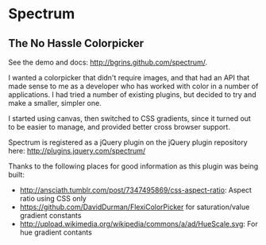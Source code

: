 # Spectrum
## The No Hassle Colorpicker

See the demo and docs: http://bgrins.github.com/spectrum/.

I wanted a colorpicker that didn't require images, and that had an API that made sense to me as a developer who has worked with color in a number of applications.  I had tried a number of existing plugins, but decided to try and make a smaller, simpler one.

I started using canvas, then switched to CSS gradients, since it turned out to be easier to manage, and provided better cross browser support.

Spectrum is registered as a jQuery plugin on the jQuery plugin repository here: http://plugins.jquery.com/spectrum/

Thanks to the following places for good information as this plugin was being built:

* http://ansciath.tumblr.com/post/7347495869/css-aspect-ratio: Aspect ratio using CSS only
* https://github.com/DavidDurman/FlexiColorPicker for saturation/value gradient constants
* http://upload.wikimedia.org/wikipedia/commons/a/ad/HueScale.svg: For hue gradient contants
